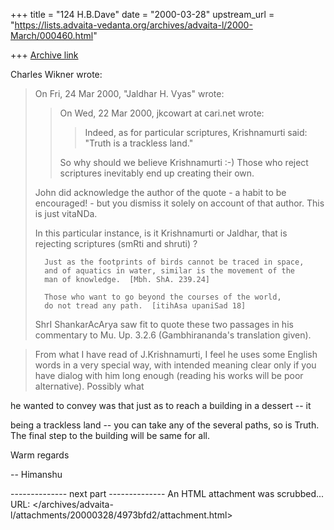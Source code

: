 +++
title = "124 H.B.Dave"
date = "2000-03-28"
upstream_url = "https://lists.advaita-vedanta.org/archives/advaita-l/2000-March/000460.html"

+++
[Archive link](https://lists.advaita-vedanta.org/archives/advaita-l/2000-March/000460.html)

Charles Wikner wrote:

> On Fri, 24 Mar 2000, "Jaldhar H. Vyas" <jaldhar at BRAINCELLS.COM> wrote:
>
> > On Wed, 22 Mar 2000, jkcowart at cari.net wrote:
> >
> > > Indeed, as for particular scriptures, Krishnamurti said: "Truth is a
> > > trackless land."
> >
> > So why should we believe Krishnamurti :-)  Those who reject scriptures
> > inevitably end up creating their own.
>
> John did acknowledge the author of the quote - a habit to be
> encouraged! - but you dismiss it solely on account of that author.
> This is just vitaNDa.
>
> In this particular instance, is it Krishnamurti or Jaldhar, that
> is rejecting scriptures (smRti and shruti) ?
>
>       Just as the footprints of birds cannot be traced in space,
>       and of aquatics in water, similar is the movement of the
>       man of knowledge.  [Mbh. ShA. 239.24]
>
>       Those who want to go beyond the courses of the world,
>       do not tread any path.  [itihAsa upaniSad 18]
>
> ShrI ShankarAcArya saw fit to quote these two passages in his
> commentary to Mu. Up. 3.2.6 (Gambhirananda's translation given).
>
>

>From what I have read of J.Krishnamurti, I feel he uses some English
words in a very  special way, with intended meaning clear only if you  have
dialog with
him long enough (reading his works will be poor alternative). Possibly what

he wanted to convey was that just as to reach a building in a dessert -- it

being a trackless land -- you can take any of the several paths, so is
Truth.
The final step to the building will be same for all.

Warm regards

-- Himanshu


-------------- next part --------------
An HTML attachment was scrubbed...
URL: </archives/advaita-l/attachments/20000328/4973bfd2/attachment.html>
